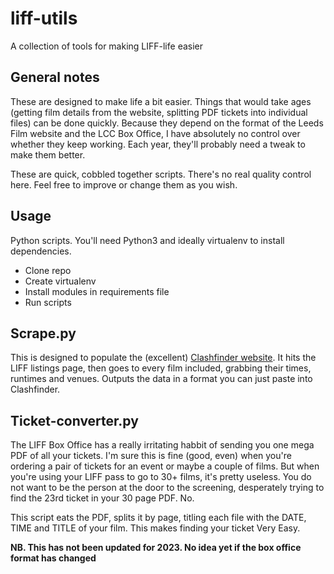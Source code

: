 # liff-utils
A collection of tools for making LIFF-life easier

## General notes
These are designed to make life a bit easier. Things that would take ages (getting film details from the website, splitting PDF tickets into individual files) can be done quickly. Because they depend on the format of the Leeds Film website and the LCC Box Office, I have absolutely no control over whether they keep working. Each year, they'll probably need a tweak to make them better.

These are quick, cobbled together scripts. There's no real quality control here. Feel free to improve or change them as you wish.

## Usage
Python scripts. You'll need Python3 and ideally virtualenv to install dependencies.
- Clone repo
- Create virtualenv
- Install modules in requirements file
- Run scripts

## Scrape.py
This is designed to populate the (excellent) [Clashfinder website](https://clashfinder.com/). It hits the LIFF listings page, then goes to every film included, grabbing their times, runtimes and venues. Outputs the data in a format you can just paste into Clashfinder.

## Ticket-converter.py
The LIFF Box Office has a really irritating habbit of sending you one mega PDF of all your tickets. I'm sure this is fine (good, even) when you're ordering a pair of tickets for an event or maybe a couple of films. But when you're using your LIFF pass to go to 30+ films, it's pretty useless. You do not want to be the person at the door to the screening, desperately trying to find the 23rd ticket in your 30 page PDF. No.

This script eats the PDF, splits it by page, titling each file with the DATE, TIME and TITLE of your film. This makes finding your ticket Very Easy.

**NB. This has not been updated for 2023. No idea yet if the box office format has changed**
